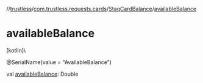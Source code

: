 //[trustless](../../../index.md)/[com.trustless.requests.cards](../index.md)/[StaqCardBalance](index.md)/[availableBalance](available-balance.md)

# availableBalance

[kotlin]\

@SerialName(value = &quot;AvailableBalance&quot;)

val [availableBalance](available-balance.md): Double
